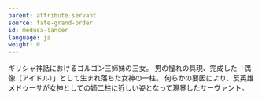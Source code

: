 ```yaml
---
parent: attribute.servant
source: fate-grand-order
id: medusa-lancer
language: ja
weight: 0
---
```


ギリシャ神話におけるゴルゴン三姉妹の三女。
男の憧れの具現、完成した「偶像（アイドル）」として生まれ落ちた女神の一柱。
何らかの要因により、反英雄メドゥーサが女神としての姉二柱に近しい姿となって現界したサーヴァント。
